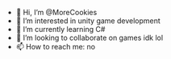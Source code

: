 - 👋 Hi, I’m @MoreCookies
- 👀 I’m interested in unity game development
- 🌱 I’m currently learning C#
- 💞️ I’m looking to collaborate on games idk lol
- 📫 How to reach me: no

<!---
MoreCookies/MoreCookies is a ✨ special ✨ repository because its `README.md` (this file) appears on your GitHub profile.
You can click the Preview link to take a look at your changes.
--->

